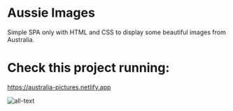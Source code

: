 # Aussie Images
Simple SPA only with HTML and CSS to display some beautiful images from Australia.

# Check this project running:
https://australia-pictures.netlify.app

![all-text](https://github.com/bispo-daniel/SPA_AussieImgs/blob/main/src/Screen.png)
